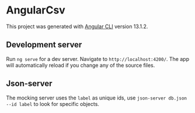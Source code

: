 # AngularCsv

This project was generated with [Angular CLI](https://github.com/angular/angular-cli) version 13.1.2.

## Development server

Run `ng serve` for a dev server. Navigate to `http://localhost:4200/`. The app will automatically reload if you change any of the source files.

## Json-server

The mocking server uses the `label` as unique ids, use `json-server db.json --id label` to look for specific objects.